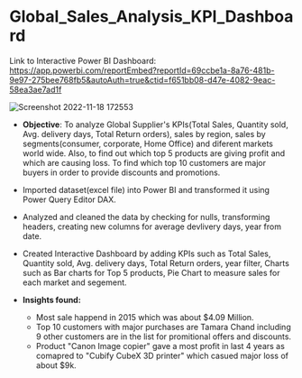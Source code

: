 # Global_Sales_Analysis_KPI_Dashboard


Link to Interactive Power BI Dashboard:
https://app.powerbi.com/reportEmbed?reportId=69ccbe1a-8a76-481b-9e97-275bee768fb5&autoAuth=true&ctid=f651bb08-d47e-4082-9eac-58ea3ae7ad1f

![Screenshot 2022-11-18 172553](https://user-images.githubusercontent.com/114427519/202829739-51b363d1-3914-4056-af90-76d5a815b11d.jpg)


- **Objective**: To analyze Global Supplier's KPIs(Total Sales, Quantity sold, Avg. delivery days, Total Return orders), sales by region, sales by segments(consumer, corporate, Home Office) and diferent markets world wide. Also, to find out which top 5 products are giving profit and which are causing loss. To find which top 10 customers are major buyers in order to provide discounts and promotions.

- Imported dataset(excel file) into Power BI and transformed it using Power Query Editor DAX.

- Analyzed and cleaned the data by checking for nulls, transforming headers, creating new columns for average devlivery days, year from date.

- Created Interactive Dashboard by adding KPIs such as Total Sales, Quantity sold, Avg. delivery days, Total Return orders, year filter, Charts such as Bar charts for Top 5 products, Pie Chart to measure sales for each market and segement.

- **Insights found:** 
  - Most sale happend in 2015 which was about $4.09 Million. 
  - Top 10 customers with major purchases are Tamara Chand including 9 other customers are in the list for promitional offers and discounts. 
  - Product "Canon Image copier" gave a most profit in last 4 years as comapred to "Cubify CubeX 3D printer" which casued major loss of about $9k.
